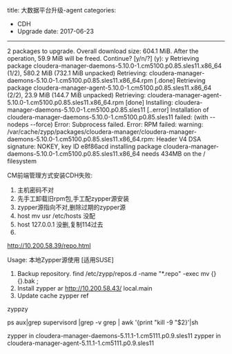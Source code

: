 title: 大数据平台升级-agent
categories: 
- CDH
- Upgrade
date: 2017-06-23
---
2 packages to upgrade.
Overall download size: 604.1 MiB. After the operation, 59.9 MiB will be freed.
Continue? [y/n/?] (y): y
Retrieving package cloudera-manager-daemons-5.10.0-1.cm5100.p0.85.sles11.x86_64 (1/2), 580.2 MiB (732.1 MiB unpacked)
Retrieving: cloudera-manager-daemons-5.10.0-1.cm5100.p0.85.sles11.x86_64.rpm [.done]
Retrieving package cloudera-manager-agent-5.10.0-1.cm5100.p0.85.sles11.x86_64 (2/2), 23.9 MiB (144.7 MiB unpacked)
Retrieving: cloudera-manager-agent-5.10.0-1.cm5100.p0.85.sles11.x86_64.rpm [done]
Installing: cloudera-manager-daemons-5.10.0-1.cm5100.p0.85.sles11 [..error]
Installation of cloudera-manager-daemons-5.10.0-1.cm5100.p0.85.sles11 failed:
(with --nodeps --force) Error: Subprocess failed. Error: RPM failed: warning: /var/cache/zypp/packages/cloudera-manager/cloudera-manager-daemons-5.10.0-1.cm5100.p0.85.sles11.x86_64.rpm: Header V4 DSA signature: NOKEY, key ID e8f86acd
installing package cloudera-manager-daemons-5.10.0-1.cm5100.p0.85.sles11.x86_64 needs 434MB on the / filesystem




CM前端管理方式安装CDH失败:

1. 主机密码不对
2. 先手工卸载旧rpm包,手工配zypper源安装
3. zypper源指向不对,删除过期的zypper源
4. host mv usr
/etc/hosts 没配
5. host 127.0.0.1 没删,复制114过去
6. 

http://10.200.58.39/repo.html


Usage: 本地Zypper源使用 [适用SUSE]

1. Backup repository.
find /etc/zypp/repos.d -name "*.repo" -exec mv {} {}.bak \;
2. Install
zypper ar http://10.200.58.43/ local.main
3. Update cache
zypper ref

zyppzy


ps aux|grep  supervisord |grep -v grep | awk '{print "kill -9 "$2}'|sh

zypper in cloudera-manager-daemons-5.11.1-1.cm5111.p0.9.sles11
zypper in cloudera-manager-agent-5.11.1-1.cm5111.p0.9.sles11